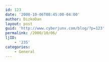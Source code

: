 ```yaml
---
id: 123
date: '2000-10-06T08:45:00-04:00'
author: DizkoDan
layout: post
guid: 'http://www.cyberjunx.com/blog/?p=123'
permalink: /2000/10/06/
ljID:
    - '235'
categories:
    - General
---
```


